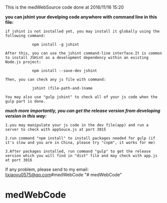 This is the medWebSource code done at 2016/11/16 15:20


**you can jshint your develping code anywhere with command line in this file:**

	if jshint is not installed yet, you may install it globally using the following command:
				
				npm install -g jshint
				
	After this, you can use the jshint command-line interface.It is common to install JSHint as a development dependency within an existing Node.js project:
				
				npm install --save-dev jshint
				
	Then, you can check any js file with command:
				
				jshint (file-path-and-)name
				
	You may also use "gulp jshint" to check all of your js code when the gulp part is done.
	
	
***much more importantly, you can get the release version from developing version in this way:***
	
	1.you may manipulate your js code in the dev file(app) and run a server to check with appSouce.js at port 3015
	
	2.run command "npm install" to install packages needed for gulp (if it's slow and you are in China, please try "cnpm", it works for me)
	
	3.After packages installed, run command "gulp" to get the release version which you will find in "dist" file and may check with app.js at port 3016

	
If any problem, please send to my email: lixiaoyu0575@qq.com#medWebCode
"# medWebCode" 
# medWebCode
